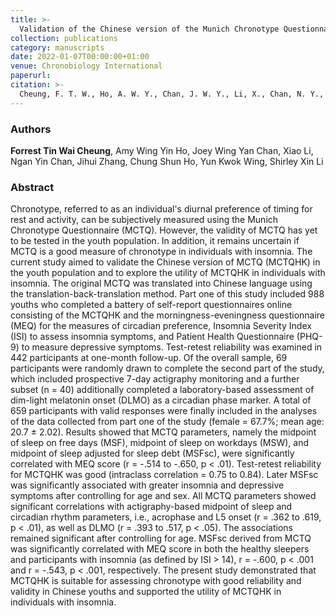 ```yaml
---
title: >-
  Validation of the Chinese version of the Munich Chronotype Questionnaire (MCTQHK) in Hong Kong Chinese youths
collection: publications
category: manuscripts
date: 2022-01-07T00:00:00+01:00
venue: Chronobiology International
paperurl:
citation: >-
  Cheung, F. T. W., Ho, A. W. Y., Chan, J. W. Y., Li, X., Chan, N. Y., Zhang, J., Ho, C. S., Wing, Y. K., & Li, S. X. (2022). Validation of the Chinese version of the Munich Chronotype Questionnaire (MCTQHK) in Hong Kong Chinese youths. Chronobiology international, 39(5), 678–689. https://doi.org/10.1080/07420528.2022.2025821
---
```

### Authors
**Forrest Tin Wai Cheung**, Amy Wing Yin Ho, Joey Wing Yan Chan, Xiao Li, Ngan Yin Chan, Jihui Zhang, Chung Shun Ho, Yun Kwok Wing, Shirley Xin Li

### Abstract
Chronotype, referred to as an individual's diurnal preference of timing for rest and activity, can be subjectively measured using the Munich Chronotype Questionnaire (MCTQ). However, the validity of MCTQ has yet to be tested in the youth population. In addition, it remains uncertain if MCTQ is a good measure of chronotype in individuals with insomnia. The current study aimed to validate the Chinese version of MCTQ (MCTQHK) in the youth population and to explore the utility of MCTQHK in individuals with insomnia. The original MCTQ was translated into Chinese language using the translation-back-translation method. Part one of this study included 988 youths who completed a battery of self-report questionnaires online consisting of the MCTQHK and the morningness-eveningness questionnaire (MEQ) for the measures of circadian preference, Insomnia Severity Index (ISI) to assess insomnia symptoms, and Patient Health Questionnaire (PHQ-9) to measure depressive symptoms. Test-retest reliability was examined in 442 participants at one-month follow-up. Of the overall sample, 69 participants were randomly drawn to complete the second part of the study, which included prospective 7-day actigraphy monitoring and a further subset (n = 40) additionally completed a laboratory-based assessment of dim-light melatonin onset (DLMO) as a circadian phase marker. A total of 659 participants with valid responses were finally included in the analyses of the data collected from part one of the study (female = 67.7%; mean age: 20.7 ± 2.02). Results showed that MCTQ parameters, namely the midpoint of sleep on free days (MSF), midpoint of sleep on workdays (MSW), and midpoint of sleep adjusted for sleep debt (MSFsc), were significantly correlated with MEQ score (r = -.514 to -.650, p < .01). Test-retest reliability for MCTQHK was good (intraclass correlation = 0.75 to 0.84). Later MSFsc was significantly associated with greater insomnia and depressive symptoms after controlling for age and sex. All MCTQ parameters showed significant correlations with actigraphy-based midpoint of sleep and circadian rhythm parameters, i.e., acrophase and L5 onset (r = .362 to .619, p < .01), as well as DLMO (r = .393 to .517, p < .05). The associations remained significant after controlling for age. MSFsc derived from MCTQ was significantly correlated with MEQ score in both the healthy sleepers and participants with insomnia (as defined by ISI > 14), r = -.600, p < .001 and r = -.543, p < .001, respectively. The present study demonstrated that MCTQHK is suitable for assessing chronotype with good reliability and validity in Chinese youths and supported the utility of MCTQHK in individuals with insomnia.